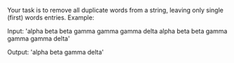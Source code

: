 Your task is to remove all duplicate words from a string, leaving only single (first) words entries.
Example:

Input:
'alpha beta beta gamma gamma gamma delta alpha beta beta gamma gamma gamma delta'

Output:
'alpha beta gamma delta'
